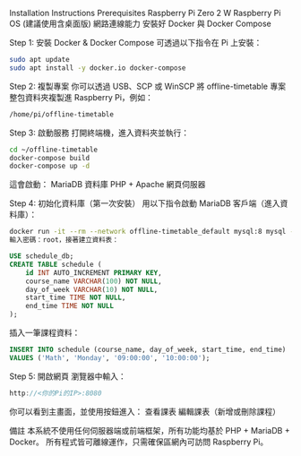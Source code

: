 Installation Instructions
Prerequisites
Raspberry Pi Zero 2 W
Raspberry Pi OS (建議使用含桌面版)
網路連線能力
安裝好 Docker 與 Docker Compose

Step 1: 安裝 Docker & Docker Compose
可透過以下指令在 Pi 上安裝：

```bash
sudo apt update
sudo apt install -y docker.io docker-compose
```

Step 2: 複製專案
你可以透過 USB、SCP 或 WinSCP 將 offline-timetable 專案整包資料夾複製進 Raspberry Pi，例如：

```bash
/home/pi/offline-timetable
```
Step 3: 啟動服務
打開終端機，進入資料夾並執行：

```bash
cd ~/offline-timetable
docker-compose build
docker-compose up -d
```
這會啟動：
MariaDB 資料庫
PHP + Apache 網頁伺服器

Step 4: 初始化資料庫（第一次安裝）
用以下指令啟動 MariaDB 客戶端（進入資料庫）：

```bash
docker run -it --rm --network offline-timetable_default mysql:8 mysql -h test-mysql -u root -p
輸入密碼：root，接著建立資料表：
```
```sql
USE schedule_db;
CREATE TABLE schedule (
    id INT AUTO_INCREMENT PRIMARY KEY,
    course_name VARCHAR(100) NOT NULL,
    day_of_week VARCHAR(10) NOT NULL,
    start_time TIME NOT NULL,
    end_time TIME NOT NULL
);
```
插入一筆課程資料：
```sql
INSERT INTO schedule (course_name, day_of_week, start_time, end_time)
VALUES ('Math', 'Monday', '09:00:00', '10:00:00');
```
Step 5: 開啟網頁
瀏覽器中輸入：

```cpp
http://<你的Pi的IP>:8080
```
你可以看到主畫面，並使用按鈕進入：
查看課表
編輯課表（新增或刪除課程）

備註
本系統不使用任何伺服器端或前端框架，所有功能均基於 PHP + MariaDB + Docker。
所有程式皆可離線運作，只需確保區網內可訪問 Raspberry Pi。
